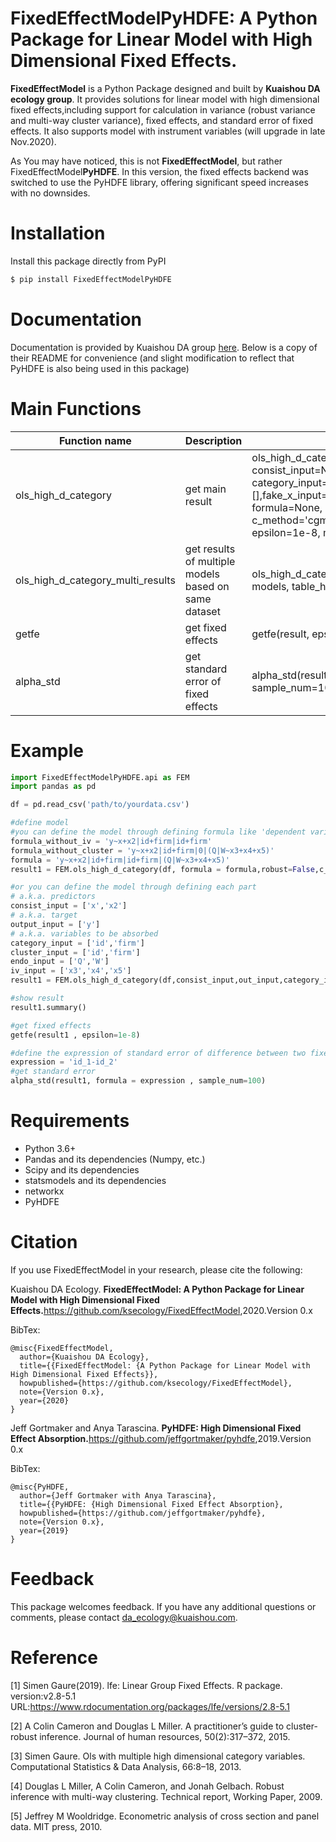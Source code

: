 FixedEffectModelPyHDFE: A Python Package for Linear Model with High Dimensional Fixed Effects.
=======================
**FixedEffectModel** is a Python Package designed and built by **Kuaishou DA ecology group**. It provides solutions for linear model with high dimensional fixed effects,including support for calculation in variance (robust variance and multi-way cluster variance), fixed effects, and standard error of fixed effects. It also supports model with instrument variables (will upgrade in late Nov.2020).

As You may have noticed, this is not **FixedEffectModel**, but rather FixedEffectModel**PyHDFE**. In this version, the fixed effects backend was switched to use the PyHDFE library, offering significant speed increases with no downsides.
# Installation

Install this package directly from PyPI
```bash
$ pip install FixedEffectModelPyHDFE
```

# Documentation

Documentation is provided by Kuaishou DA group [here](https://github.com/ksecology/FixedEffectModel). Below is a copy of their README for convenience (and slight modification to reflect that PyHDFE is also being used in this package)
# Main Functions

|Function name| Description|Usage
|-------------|------------|----|
|ols_high_d_category|get main result|ols_high_d_category(data_df, consist_input=None, out_input=None, category_input=None, cluster_input=[],fake_x_input=[], iv_col_input=[], formula=None, robust=False, c_method='cgm', psdef=True, epsilon=1e-8, max_iter=1e6, process=5)|
|ols_high_d_category_multi_results|get results of multiple models based on same dataset|ols_high_d_category_multi_results(data_df, models, table_header)|
|getfe|get fixed effects|getfe(result, epsilon=1e-8)|
|alpha_std|get standard error of fixed effects|alpha_std(result, formula, sample_num=100)|


# Example

```python
import FixedEffectModelPyHDFE.api as FEM
import pandas as pd

df = pd.read_csv('path/to/yourdata.csv')

#define model
#you can define the model through defining formula like 'dependent variable ~ continuous variable|fixed_effect|clusters|(endogenous variables ~ instrument variables)'
formula_without_iv = 'y~x+x2|id+firm|id+firm'
formula_without_cluster = 'y~x+x2|id+firm|0|(Q|W~x3+x4+x5)'
formula = 'y~x+x2|id+firm|id+firm|(Q|W~x3+x4+x5)'
result1 = FEM.ols_high_d_category(df, formula = formula,robust=False,c_method = 'cgm',epsilon = 1e-8,psdef= True,max_iter = 1e6)

#or you can define the model through defining each part
# a.k.a. predictors
consist_input = ['x','x2']
# a.k.a. target
output_input = ['y']
# a.k.a. variables to be absorbed
category_input = ['id','firm']
cluster_input = ['id','firm']
endo_input = ['Q','W']
iv_input = ['x3','x4','x5']
result1 = FEM.ols_high_d_category(df,consist_input,out_input,category_input,cluster_input,endo_input,iv_input,formula=None,robust=False,c_method = 'cgm',epsilon = 1e-8,max_iter = 1e6)

#show result
result1.summary()

#get fixed effects
getfe(result1 , epsilon=1e-8)

#define the expression of standard error of difference between two fixed effect estimations you want to know
expression = 'id_1-id_2'
#get standard error
alpha_std(result1, formula = expression , sample_num=100)

```


# Requirements
- Python 3.6+
- Pandas and its dependencies (Numpy, etc.)
- Scipy and its dependencies
- statsmodels and its dependencies
- networkx
- PyHDFE

# Citation
If you use FixedEffectModel in your research, please cite the following:

Kuaishou DA Ecology. **FixedEffectModel: A Python Package for Linear Model with High Dimensional Fixed Effects.**<https://github.com/ksecology/FixedEffectModel>,2020.Version 0.x

BibTex:
```
@misc{FixedEffectModel,
  author={Kuaishou DA Ecology},
  title={{FixedEffectModel: {A Python Package for Linear Model with High Dimensional Fixed Effects}},
  howpublished={https://github.com/ksecology/FixedEffectModel},
  note={Version 0.x},
  year={2020}
}
```

Jeff Gortmaker and Anya Tarascina. **PyHDFE: High Dimensional Fixed Effect Absorption.**<https://github.com/jeffgortmaker/pyhdfe>,2019.Version 0.x

BibTex:
```
@misc{PyHDFE,
  author={Jeff Gortmaker with Anya Tarascina},
  title={{PyHDFE: {High Dimensional Fixed Effect Absorption},
  howpublished={https://github.com/jeffgortmaker/pyhdfe},
  note={Version 0.x},
  year={2019}
}
```

# Feedback
This package welcomes feedback. If you have any additional questions or comments, please contact <da_ecology@kuaishou.com>.


# Reference
[1] Simen Gaure(2019).  lfe: Linear Group Fixed Effects. R package. version:v2.8-5.1 URL:https://www.rdocumentation.org/packages/lfe/versions/2.8-5.1

[2] A Colin Cameron and Douglas L Miller. A practitioner’s guide to cluster-robust inference. Journal of human resources, 50(2):317–372, 2015.

[3] Simen Gaure. Ols with multiple high dimensional category variables. Computational Statistics & Data Analysis, 66:8–18, 2013.

[4] Douglas L Miller, A Colin Cameron, and Jonah Gelbach. Robust inference with multi-way clustering. Technical report, Working Paper, 2009.

[5] Jeffrey M Wooldridge. Econometric analysis of cross section and panel data. MIT press, 2010.
